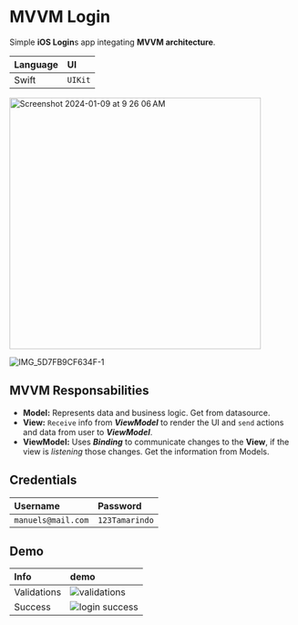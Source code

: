 
# MVVM Login

Simple **iOS Login**s app integating **MVVM architecture**.

| Language | UI     |
| :-------- | :------- |
| Swift | `UIKit` | 

<img width="441" alt="Screenshot 2024-01-09 at 9 26 06 AM" src="https://github.com/manuelsalinas-mx/ios-archutectures/assets/110424672/5b9f76c7-a946-4d18-8268-808702ce7ead">

![IMG_5D7FB9CF634F-1](https://github.com/manuelsalinas-mx/ios-archutectures/assets/110424672/9a069913-24b9-4522-87b2-f86220a38a8e)



## MVVM Responsabilities
- **Model:** Represents data and business logic. Get from datasource.
- **View:** `Receive` info from _**ViewModel**_ to render the UI and `send` actions and data from user to _**ViewModel**_. 
- **ViewModel:** Uses _**Binding**_ to communicate changes to the **View**, if the view is _listening_ those changes. Get the information from Models.

## Credentials

| Username  | Password |
| :-------- | :------- |
| `manuels@mail.com` | `123Tamarindo` |

## Demo

| Info  | demo |
| :-------- | :------- |
| Validations | ![validations](https://github.com/manuelsalinas-mx/ios-archutectures/assets/110424672/1c0e8969-f7c2-4d7c-b17d-0f14e223f615) |
| Success | ![login success](https://github.com/manuelsalinas-mx/ios-archutectures/assets/110424672/7e89856f-dd11-44eb-848a-bdecd08daa0e) |

